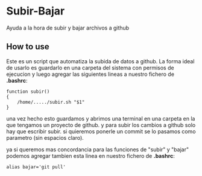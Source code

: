 # Subir-Bajar
Ayuda a la hora de subir y bajar archivos a github

## How to use
Este es un script que automatiza la subida de datos a github. La forma ideal de usarlo es guardarlo en una 
carpeta del sistema con permisos de ejecucion y luego agregar las siguientes lineas a nuestro fichero de __.bashrc__:
```
function subir()
{
    /home/...../subir.sh "$1"
}
```
una vez hecho esto guardamos y abrimos una terminal en una carpeta en la que tengamos un proyecto de github.
y para subir los cambios a github solo hay que escribir subir. si quieremos ponerle un commit se lo pasamos como 
parametro (sin espacios claro).

ya si queremos mas concordancia para las funciones de "subir" y "bajar" podemos agregar tambien esta linea en nuestro fichero de __.bashrc__:

`alias bajar='git pull'`
